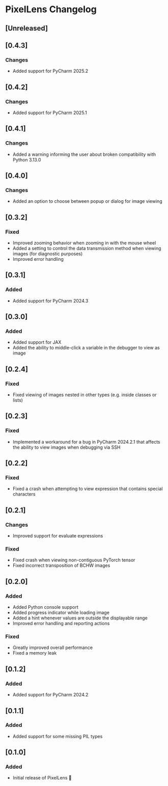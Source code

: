 <!-- Keep a Changelog guide -> https://keepachangelog.com -->

# PixelLens Changelog

## [Unreleased]

## [0.4.3]

### Changes

- Added support for PyCharm 2025.2

## [0.4.2]

### Changes

- Added support for PyCharm 2025.1

## [0.4.1]

### Changes

- Added a warning informing the user about broken compatibility with Python 3.13.0

## [0.4.0]

### Changes

- Added an option to choose between popup or dialog for image viewing

## [0.3.2]

### Fixed

- Improved zooming behavior when zooming in with the mouse wheel
- Added a setting to control the data transmission method when viewing images (for diagnostic purposes)
- Improved error handling

## [0.3.1]

### Added

- Added support for PyCharm 2024.3

## [0.3.0]

### Added

- Added support for JAX
- Added the ability to middle-click a variable in the debugger to view as image

## [0.2.4]

### Fixed

- Fixed viewing of images nested in other types (e.g. inside classes or lists)

## [0.2.3]

### Fixed

- Implemented a workaround for a bug in PyCharm 2024.2.1 that affects the ability to view images when debugging via SSH

## [0.2.2]

### Fixed

- Fixed a crash when attempting to view expression that contains special characters

## [0.2.1]

### Changes

- Improved support for evaluate expressions

### Fixed

- Fixed crash when viewing non-contiguous PyTorch tensor
- Fixed incorrect transposition of BCHW images

## [0.2.0]

### Added

- Added Python console support
- Added progress indicator while loading image
- Added a hint whenever values are outside the displayable range
- Improved error handling and reporting actions

### Fixed

- Greatly improved overall performance
- Fixed a memory leak

## [0.1.2]

### Added

- Added support for PyCharm 2024.2

## [0.1.1]

### Added

- Added support for some missing PIL types

## [0.1.0]

### Added

- Initial release of PixelLens 🎉
